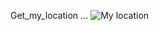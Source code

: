 Get_my_location ...
![My location](https://github.com/mohamedashraf56/Embedded-Linux-Tasks/assets/110823285/17fbd162-2e0f-41ec-a6b7-282827688cf9)
